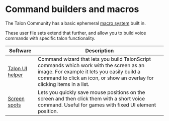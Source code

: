 # Command builders and macros

The Talon Community has a basic ephemeral [macro system](/docs/Basic%20Usage/Command%20Mode/text-shortcuts.md#macro-recorder) built in.

These user file sets extend that further, and allow you to build voice commands with specific talon functionality.

| Software                                                        | Description                                                                                                                                                                                                       |
| --------------------------------------------------------------- | ----------------------------------------------------------------------------------------------------------------------------------------------------------------------------------------------------------------- |
| [Talon UI helper](https://github.com/splondike/talon_ui_helper) | Command wizard that lets you build TalonScript commands which work with the screen as an image. For example it lets you easily build a command to click an icon, or show an overlay for clicking items in a list. |
| [Screen spots](https://github.com/AndrewDant/screen-spots)      | Lets you quickly save mouse positions on the screen and then click them with a short voice command. Useful for games with fixed UI element position.                                                              |
